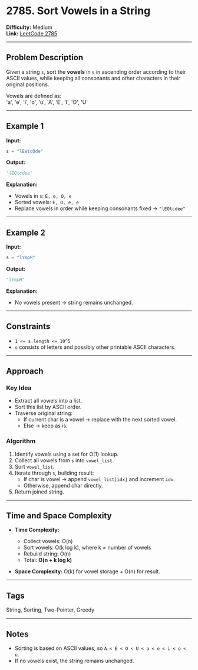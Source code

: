 # 2785. Sort Vowels in a String

**Difficulty:** Medium  
**Link:** [LeetCode 2785](https://leetcode.com/problems/sort-vowels-in-a-string/)

---

## Problem Description
Given a string `s`, sort the **vowels** in `s` in ascending order according to their ASCII values, while keeping all consonants and other characters in their original positions.

Vowels are defined as:  
'a', 'e', 'i', 'o', 'u', 'A', 'E', 'I', 'O', 'U'

---

## Example 1
**Input:**
```python
s = "lEetcOde"
```

**Output:**
```python
"lEOtcdee"
```

**Explanation:**
- Vowels in `s`: `E, e, O, e`
- Sorted vowels: `E, O, e, e`
- Replace vowels in order while keeping consonants fixed → `"lEOtcdee"`

---

## Example 2
**Input:**
```python
s = "lYmpH"
```

**Output:**
```python
"lYmpH"
```

**Explanation:**
- No vowels present → string remains unchanged.

---

## Constraints
- `1 <= s.length <= 10^5`
- `s` consists of letters and possibly other printable ASCII characters.

---

## Approach

### Key Idea
- Extract all vowels into a list.
- Sort this list by ASCII order.
- Traverse original string:
  - If current char is a vowel → replace with the next sorted vowel.
  - Else → keep as is.

### Algorithm
1. Identify vowels using a set for O(1) lookup.
2. Collect all vowels from `s` into `vowel_list`.
3. Sort `vowel_list`.
4. Iterate through `s`, building result:
   - If char is vowel → append `vowel_list[idx]` and increment `idx`.
   - Otherwise, append char directly.
5. Return joined string.

---

## Time and Space Complexity
- **Time Complexity:**  
  - Collect vowels: O(n)  
  - Sort vowels: O(k log k), where k = number of vowels  
  - Rebuild string: O(n)  
  - Total: **O(n + k log k)**  

- **Space Complexity:** O(k) for vowel storage + O(n) for result.

---

## Tags
String, Sorting, Two-Pointer, Greedy

---

## Notes
- Sorting is based on ASCII values, so `A < E < O < U < a < e < i < o < u`.
- If no vowels exist, the string remains unchanged.